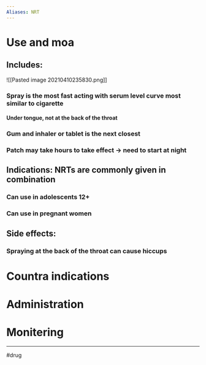 ```yaml
---
Aliases: NRT
---
```

# Use and moa
## Includes:
![[Pasted image 20210410235830.png]]
### Spray is the most fast acting with serum level curve most similar to cigarette
#### Under tongue, not at the back of the throat
### Gum and inhaler or tablet is the next closest
### Patch may take hours to take effect -> need to start at night
## Indications: NRTs are commonly given in combination
### Can use in adolescents 12+
### Can use in pregnant women
## Side effects:
### Spraying at the back of the throat can cause hiccups
# Countra indications
# Administration 
# Monitering 

---
#drug 